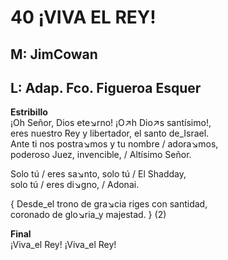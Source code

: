 # 40 ¡VIVA EL REY!

## M: JimCowan
## L: Adap. Fco. Figueroa Esquer

**Estribillo**  
¡Oh Señor, Dios ete↘rno! ¡O↗h Dio↗s santísimo!,  
eres nuestro Rey y libertador, el santo de_Israel.  
Ante ti nos postra↘mos y tu nombre / adora↘mos,  
poderoso Juez, invencible, / Altísimo Señor.  

Solo tú / eres sa↘nto, solo tú / El Shadday,  
solo tú / eres di↘gno, / Adonai.  

{ Desde_el trono de gra↘cia riges con santidad,  
coronado de glo↘ria_y majestad. } (2)  

**Final**  
¡Viva_el Rey! ¡Viva_el Rey!  

